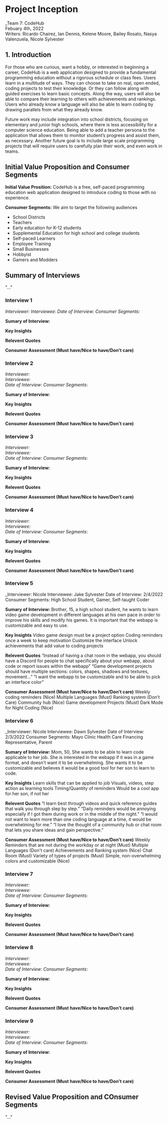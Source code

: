 # Project Inception 

_Team 7: CodeHub\
Febuary 4th, 2022\
Writers: Ricardo Chairez, Ian Dennis, Kelene Moore, Bailey Rosato, Nasya Valenzuela, Nicole Sylvester

## 1. Introduction
For those who are curious, want a hobby, or interested in beginning a career, CodeHub is a web application designed to provide a fundamental programming education without a rigorous schedule or class fees. Users learn in a multitude of ways. They can choose to take on real, open ended, coding projects to test their knowledge. Or they can follow along with guided exercises to learn basic concepts. Along the way, users will also be able to compare their learning to others with achievements and rankings. Users who already know a language will also be able to learn coding by drawing parallels from what they already know.

Future work may include integration into school districts, focusing on elementary and junior high schools, where there is less accessibility for a computer science education. Being able to add a teacher persona to the application that allows them to monitor student’s progress and assist them, as necessary. Another future goal is to include large scale programming projects that will require users to carefully plan their work, and even work in teams. 

## Initial Value Proposition and Consumer Segments
**Initial Value Prosition:** 
CodeHub is a free, self-paced programming education web application designed to introduce coding to those with no experience. 

**Consumer Segments:** We aim to target the following audiences
- School Districts 
- Teachers
- Early education for K-12 students 
- Supplemental Education for high school and college students 
- Self-paced Learners 
- Employee Training 
- Small Businesses 
- Hobbyist
- Gamers and Modders 

## Summary of Interviews
"..."

### Interview 1
_Interviewer: 
Interviewee: 
Date of Interview: 
Consumer Segments:_

**Sumary of Interview:**

**Key Insights**

**Relevent Quotes**

**Consumer Assessment (Must have/Nice to have/Don't care)**



### Interview 2
_Interviewer:\
Interviewee:\
Date of Interview:
Consumer Segments:_

**Sumary of Interview:**

**Key Insights**

**Relevent Quotes**

**Consumer Assessment (Must have/Nice to have/Don't care)**


### Interview 3
_Interviewer:\
Interviewee:\
Date of Interview:
Consumer Segments:_

**Sumary of Interview:**

**Key Insights**

**Relevent Quotes**

**Consumer Assessment (Must have/Nice to have/Don't care)**


### Interview 4
_Interviewer:\
Interviewee:\
Date of Interview:
Consumer Segments:_

**Sumary of Interview:**

**Key Insights**

**Relevent Quotes**

**Consumer Assessment (Must have/Nice to have/Don't care)**


### Interview 5
_Interviewer: Nicole 
Interviewee: Jake Sylvester
Date of Interview: 2/4/2022
Consumer Segments: High School Student, Gamer, Self-taught Coder

**Sumary of Interview:**
Brother, 15, a high school student, he wants to learn video game development in different languages at his own pace in order to improve his skills and modify his games. It is important that the webapp is customizable and easy to use. 

**Key Insights**
Video game design must be a project option
Coding reminders once a week to keep motivation
Customize the interface
Unlock achievements that add value to coding projects

**Relevent Quotes**
“Instead of having a chat room in the webapp, you should have a Discord for people to chat specifically about your webapp, about code or report issues within the webapp”
“Game development projects should have multiple sections: colors, shapes, shadows and textures, movement…”
“I want the webapp to be customizable and to be able to pick an interface color”

**Consumer Assessment (Must have/Nice to have/Don't care)**
Weekly coding reminders (Nice)
Multiple Languages (Must)
Ranking system (Don’t Care)
Community hub (Nice)
Game development Projects (Must)
Dark Mode for Night Coding (Nice)

### Interview 6
_Interviewer: Nicole
Interviewee: Dawn Sylvester
Date of Interview: 2/3/2022
Consumer Segments: Mayo Clinic Health Care Financing Representative, Parent

**Sumary of Interview:**
 Mom, 50, She wants to be able to learn code applicable to her job. She is interested in the webapp if it was in a game format, and doesn't want it to be overwhelming. She wants it to be customizable and believes it would be a good tool for her son to learn to code.

**Key Insights**
Learn skills that can be applied to job
Visuals, videos, step action as learning tools
Timing/Quantity of reminders 
Would be a cool app for her son, if not her

**Relevent Quotes**
“I learn best through videos and quick reference guides that walk you through step by step.”
“Daily reminders would be annoying especially if I got them during work or in the middle of the night.”
“I would not want to learn more than one coding language at a time, it would be overwhelming for me.”
“I love the thought of a community hub or chat room that lets you share ideas and gain perspective.”

**Consumer Assessment (Must have/Nice to have/Don't care)**
Weekly Reminders that are not during the workday or at night (Must)
Multiple Languages (Don't care)
Achievements and Ranking system (Nice)
Chat Room (Must)
Variety of types of projects (Must)
Simple, non-overwhelming colors and customizable (Nice)

### Interview 7
_Interviewer:\
Interviewee:\
Date of Interview:
Consumer Segments:_

**Sumary of Interview:**

**Key Insights**

**Relevent Quotes**

**Consumer Assessment (Must have/Nice to have/Don't care)**


### Interview 8
_Interviewer:\
Interviewee:\
Date of Interview:
Consumer Segments:_

**Sumary of Interview:**

**Key Insights**

**Relevent Quotes**

**Consumer Assessment (Must have/Nice to have/Don't care)**


### Interview 9
_Interviewer:\
Interviewee:\
Date of Interview:
Consumer Segments:_

**Sumary of Interview:**

**Key Insights**

**Relevent Quotes**

**Consumer Assessment (Must have/Nice to have/Don't care)**

## Revised Value Proposition and COnsumer Segments
"..."
